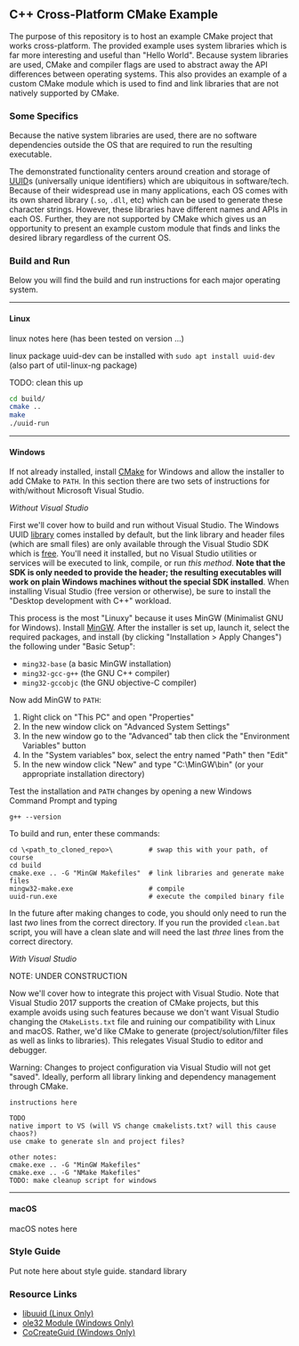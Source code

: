 ## C++ Cross-Platform CMake Example

The purpose of this repository is to host an example CMake project that works cross-platform. The provided example uses system libraries which is far more interesting and useful than "Hello World". Because system libraries are used, CMake and compiler flags are used to abstract away the API differences between operating systems. This also provides an example of a custom CMake module which is used to find and link libraries that are not natively supported by CMake.

### Some Specifics

Because the native system libraries are used, there are no software dependencies outside the OS that are required to run the resulting executable.

The demonstrated functionality centers around creation and storage of [UUID](https://en.wikipedia.org/wiki/Universally_unique_identifier "UUID Wikipedia Page")s (universally unique identifiers) which are ubiquitous in software/tech. Because of their widespread use in many applications, each OS comes with its own shared library (`.so`, `.dll`, etc) which can be used to generate these character strings. However, these libraries have different names and APIs in each OS. Further, they are not supported by CMake which gives us an opportunity to present an example custom module that finds and links the desired library regardless of the current OS.

### Build and Run

Below you will find the build and run instructions for each major operating system.

---
#### Linux

linux notes here (has been tested on version ...)

linux package uuid-dev can be installed with `sudo apt install uuid-dev` (also part of util-linux-ng package)

TODO: clean this up
```bash
cd build/
cmake ..
make
./uuid-run
```

---
#### Windows

If not already installed, install [CMake](https://cmake.org/download/ "Official CMake Website") for Windows and allow the installer to add CMake to `PATH`. In this section there are two sets of instructions for with/without Microsoft Visual Studio.

*Without Visual Studio*

First we'll cover how to build and run without Visual Studio. The Windows UUID [library](https://msdn.microsoft.com/en-us/library/ms923850.aspx "ole32 Module Documentation") comes installed by default, but the link library and header files (which are small files) are only available through the Visual Studio SDK which is [free](https://docs.microsoft.com/en-us/visualstudio/releasenotes/vs2017-relnotes "Visual Studio Community 2017"). You'll need it installed, but no Visual Studio utilities or services will be executed to link, compile, or run *this method*. **Note that the SDK is only needed to provide the header; the resulting executables will work on plain Windows machines without the special SDK installed**. When installing Visual Studio (free version or otherwise), be sure to install the "Desktop development with C++" workload.

This process is the most "Linuxy" because it uses MinGW (Minimalist GNU for Windows). Install [MinGW](http://www.mingw.org/ "Official MinGW Website"). After the installer is set up, launch it, select the required packages, and install (by clicking "Installation > Apply Changes") the following under "Basic Setup":
* `ming32-base` (a basic MinGW installation)
* `ming32-gcc-g++` (the GNU C++ compiler)
* `ming32-gccobjc` (the GNU objective-C compiler)

Now add MinGW to `PATH`:
1. Right click on "This PC" and open "Properties"
1. In the new window click on "Advanced System Settings"
1. In the new window go to the "Advanced" tab then click the "Environment Variables" button
1. In the "System variables" box, select the entry named "Path" then "Edit"
1. In the new window click "New" and type "C:\MinGW\bin" (or your appropriate installation directory)

Test the installation and `PATH` changes by opening a new Windows Command Prompt and typing
```
g++ --version
```

To build and run, enter these commands:
```
cd \<path_to_cloned_repo>\         # swap this with your path, of course
cd build
cmake.exe .. -G "MinGW Makefiles"  # link libraries and generate make files
mingw32-make.exe                   # compile
uuid-run.exe                       # execute the compiled binary file
```
In the future after making changes to code, you should only need to run the last *two* lines from the correct directory. If you run the provided `clean.bat` script, you will have a clean slate and will need the last *three* lines from the correct directory.

*With Visual Studio*

NOTE: UNDER CONSTRUCTION

Now we'll cover how to integrate this project with Visual Studio. Note that Visual Studio 2017 supports the creation of CMake projects, but this example avoids using such features because we don't want Visual Studio changing the `CMakeLists.txt` file and ruining our compatibility with Linux and macOS. Rather, we'd like CMake to generate (project/solution/filter files as well as links to libraries). This relegates Visual Studio to editor and debugger.

Warning: Changes to project configuration via Visual Studio will not get "saved". Ideally, perform all library linking and dependency management through CMake.

```
instructions here

TODO
native import to VS (will VS change cmakelists.txt? will this cause chaos?)
use cmake to generate sln and project files?

other notes:
cmake.exe .. -G "MinGW Makefiles"
cmake.exe .. -G "NMake Makefiles"
TODO: make cleanup script for windows
```

---
#### macOS
macOS notes here

### Style Guide

Put note here about style guide. standard library

### Resource Links
* [libuuid (Linux Only)](https://linux.die.net/man/3/libuuid "libuuid Linux Man Page")
* [ole32 Module (Windows Only)](https://msdn.microsoft.com/en-us/library/ms923850.aspx "ole32 Module Documentation")
* [CoCreateGuid (Windows Only)](https://msdn.microsoft.com/en-us/library/ms886229.aspx "CoCreateGuid Documentation")
